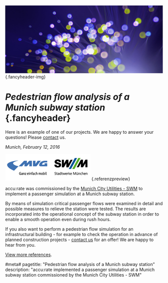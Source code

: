 ![](/img/accurate-bild-3.jpg) {.fancyheader-img}
# *Pedestrian flow analysis of a Munich subway station* {.fancyheader}

Here is an example of one of our projects. We are happy to answer your questions! Please [contact](kontakt) us.

*Munich, February 12, 2016*

[![Logo SWM MVG](img/referenzen/logo-swm-mvg.png)](https://www.swm.de/) {.referenzpreview}

accu:rate was commissioned by the [Munich City Utilities - SWM](https://www.swm.de/) to implement a passenger simulation at a Munich subway station.

By means of simulation critical passenger flows were examined in detail and possible measures to relieve the station were tested. The results are incorporated into the operational concept of the subway station in order to enable a smooth operation even during rush hours.

If you also want to perform a pedestrian flow simulation for an infrastructural building - for example to check the operation in advance of planned construction projects - [contact us](kontakt) for an offer! We are happy to hear from you.

[View more references](referenzen).



#meta#
pagetitle: "Pedestrian flow analysis of a Munich subway station"
description: "accu:rate implemented a passenger simulation at a Munich subway station commissioned by the Munich City Utilities - SWM"


